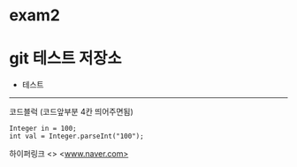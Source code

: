 # exam2

# git 테스트 저장소
- 테스트

---

코드블럭 (코드앞부분 4칸 띄어주면됨)

    Integer in = 100;
    int val = Integer.parseInt("100");


하이퍼링크 <>
<www.naver.com>
